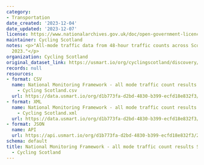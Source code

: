 ```yaml
---
category:
- Transportation
date_created: '2023-12-04'
date_updated: '2023-12-07'
license: https://www.nationalarchives.gov.uk/doc/open-government-licence/version/3/
maintainer: Cycling Scotland
notes: <p>"All-mode traffic data from 48-hour traffic counts across Scotland in September
  2023."</p>
organization: Cycling Scotland
original_dataset_link: https://usmart.io/org/cyclingscotland/discovery/discovery-view-detail/ae4be5c4-c2cd-4232-891d-abe6bd82f23d
records: null
resources:
- format: CSV
  name: National Monitoring Framework - all mode traffic count results September 2023
    - Cycling Scotland.csv
  url: https://data.usmart.io/org/d1b773fa-d2bd-4830-b399-ecfd18e832f3/resource?resourceGUID=bbfbe515-c856-4c47-b105-186fd4a40444
- format: XML
  name: National Monitoring Framework - all mode traffic count results September 2023
    - Cycling Scotland.xml
  url: https://data.usmart.io/org/d1b773fa-d2bd-4830-b399-ecfd18e832f3/resource?resourceGUID=29251797-0b62-41a7-900c-793e8bc19f69
- format: JSON
  name: API
  url: https://api.usmart.io/org/d1b773fa-d2bd-4830-b399-ecfd18e832f3/2bd6af54-7ad1-4ed4-bd55-532e23495d98/2/urql
schema: default
title: National Monitoring Framework - all mode traffic count results September 2023
  - Cycling Scotland
---
```

